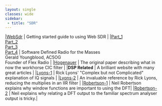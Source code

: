 ```yaml
---
layout: single
classes: wide 
sidebar:
 - title: "SDR"
---
```

|[WebSdr](/assets/pdf/WebSdr.pdf) | Getting started guide to using Web SDR |
|[Part_1](/assets/pdf/downloads/SoftRadio1.pdf)<br>[Part_2](/assets/pdf/downloads/SoftRadio2.pdf)<br>[Part_3](/assets/pdf/downloads/SoftRadio3.pdf)<br>[Part_4](/assets/SoftRadio4/pdf/downloads.pdf)  | Software Defined Radio for the Masses<br> Gerald Youngblood, AC5OG<br>Founder of Flex Radio |
|[Hogenauer](/assets/pdf/downloads/HogenauerCIC.pdf) | The original paper describing what in now the workhorse CIC filter |
|__DSP Related__ | A brilliant website with many great articles |
|[Lyons-1](/assets/pdf/downloads/QuadSignals-1.pdf) | Rick Lyons' "Complex but not Complicated" explanation of IQ signals |
|[Lyons-2](/assets/pdf/Reducing_IIR_Comp_Workload_Lyons.pdf) | An invaluable reference by Rick Lyons, reducing the multiplies in an IIR filter |
|[Robertson-1](/assets/pdf/downloads/dft_and_windows_94682.pdf) | Neil Robertson explains why window functions are important to using the DFT|
|[Robertson-2](/assets/pdf/downloads/A_Simplified_Matlab_Function_for_Power_Spectral_Density.pdf) | Neil explains why relating a DFT output to the familiar spectrum analyser output is tricky.|
